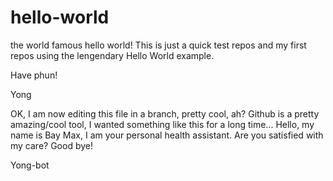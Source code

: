 # hello-world
the world famous hello world!
This is just a quick test repos and my first repos using the lengendary Hello World example.

Have phun!

Yong


OK, I am now editing this file in a branch, pretty cool, ah?
Github is a pretty amazing/cool tool, I wanted something like this for a long time...
Hello, my name is Bay Max, I am your personal health assistant.
Are you satisfied with my care?
Good bye!

Yong-bot
